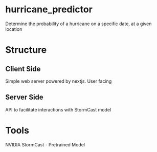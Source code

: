 # hurricane_predictor

Determine the probability of a hurricane on a specific date, at a given location

# Structure

## Client Side
Simple web server powered by nextjs. User facing
## Server Side
API to facilitate interactions with StormCast model
# Tools

NVIDIA StormCast - Pretrained Model
